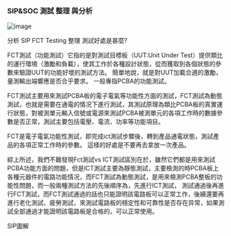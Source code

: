 ###   SIP&SOC 測試 整理 與分析 

![image](https://github.com/hankpm/AI_GPT/assets/154722974/9c3a4425-aaf8-4fad-bfbb-aa72574e7635)


分析 SIP FCT Testing 整理 測試好處是甚麼?

FCT測試（功能測試）它指的是對測試目標板（UUT:Unit Under Test）提供類比的運行環境（激勵和負載），使其工作於各種設計狀態，從而獲取到各個狀態的參數來驗證UUT的功能好壞的測試方法。 簡單地說，就是對UUT加載合適的激勵，量測輸出端響應是否合乎要求。 一般專指PCBA的功能測試。

FCT測試主要用來測試PCBA板的電子電氣等功能性方面的測試，FCT測試為動態測試，也就是需要在通電的情况下進行測試，其測試原理為類比PCBA板的真實運行狀態，對被測單元輸入信號或電源來測試PCBA被測單元的各項工作時的數據參數是否正常，測試主要包括電壓、電流、功率等功能項目。

FCT是電子電氣功能性測試，即完成ict測試步驟後，轉到產品通電狀態，測試產品的各項正常工作時的參數。 這樣的好處是不要再去拿放一次產品。

綜上所述，我們不難發現Fct測試vs ICT測試區別在於，雖然它們都是用來測試PCBA功能方面的問題，但是ICT測試主要為靜態測試，主要檢測的時PCBA板上各種元器件的電路功能情况，而FCT測試為動態測試，是用來檢測PCBA整板的功能性問題，而一般兩種測試方法的先後順序為，先進行ICT測試， 測試通過後再進行FCT測試，而FCT測試通過的話也只能證明該電路板可以正常工作，後續還要再進行老化測試、疲勞測試，來測試電路板的穩定性和可靠性是否存在异常，如果測試全部通過才能證明該電路板是合格的，可以正常使用。


SIP圖解

